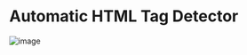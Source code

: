 # Automatic HTML Tag Detector

![image](https://github.com/user-attachments/assets/ad72575e-49a0-4638-9c9c-31b9a1fe2884)
